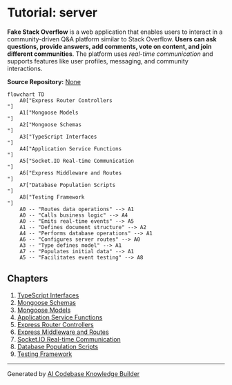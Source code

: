 # Tutorial: server

**Fake Stack Overflow** is a web application that enables users to interact in a community-driven Q&A platform similar to Stack Overflow. **Users can ask questions, provide answers, add comments, vote on content, and join different communities**. The platform uses *real-time communication* and supports features like user profiles, messaging, and community interactions.


**Source Repository:** [None](None)

```mermaid
flowchart TD
    A0["Express Router Controllers
"]
    A1["Mongoose Models
"]
    A2["Mongoose Schemas
"]
    A3["TypeScript Interfaces
"]
    A4["Application Service Functions
"]
    A5["Socket.IO Real-time Communication
"]
    A6["Express Middleware and Routes
"]
    A7["Database Population Scripts
"]
    A8["Testing Framework
"]
    A0 -- "Routes data operations" --> A1
    A0 -- "Calls business logic" --> A4
    A0 -- "Emits real-time events" --> A5
    A1 -- "Defines document structure" --> A2
    A4 -- "Performs database operations" --> A1
    A6 -- "Configures server routes" --> A0
    A3 -- "Type defines model" --> A1
    A7 -- "Populates initial data" --> A1
    A5 -- "Facilitates event testing" --> A8
```

## Chapters

1. [TypeScript Interfaces
](01_typescript_interfaces_.md)
2. [Mongoose Schemas
](02_mongoose_schemas_.md)
3. [Mongoose Models
](03_mongoose_models_.md)
4. [Application Service Functions
](04_application_service_functions_.md)
5. [Express Router Controllers
](05_express_router_controllers_.md)
6. [Express Middleware and Routes
](06_express_middleware_and_routes_.md)
7. [Socket.IO Real-time Communication
](07_socket_io_real_time_communication_.md)
8. [Database Population Scripts
](08_database_population_scripts_.md)
9. [Testing Framework
](09_testing_framework_.md)


---

Generated by [AI Codebase Knowledge Builder](https://github.com/The-Pocket/Tutorial-Codebase-Knowledge)